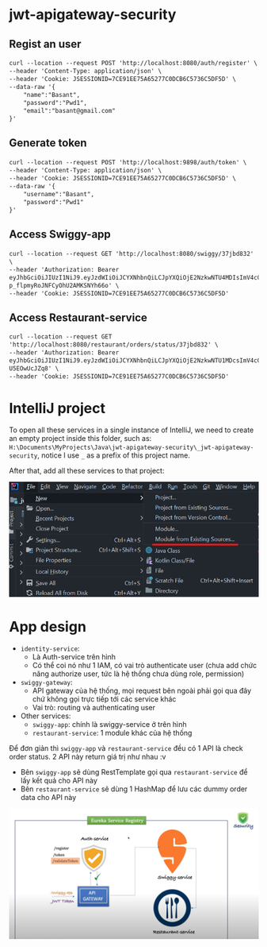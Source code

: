 # jwt-apigateway-security

## Regist an user

```
curl --location --request POST 'http://localhost:8080/auth/register' \
--header 'Content-Type: application/json' \
--header 'Cookie: JSESSIONID=7CE91EE75A65277C0DCB6C5736C5DF5D' \
--data-raw '{
    "name":"Basant",
    "password":"Pwd1",
    "email":"basant@gmail.com"
}'

```

## Generate token

```
curl --location --request POST 'http://localhost:9898/auth/token' \
--header 'Content-Type: application/json' \
--header 'Cookie: JSESSIONID=7CE91EE75A65277C0DCB6C5736C5DF5D' \
--data-raw '{
    "username":"Basant",
    "password":"Pwd1"
}'
```

## Access Swiggy-app

```
curl --location --request GET 'http://localhost:8080/swiggy/37jbd832' \
--header 'Authorization: Bearer eyJhbGciOiJIUzI1NiJ9.eyJzdWIiOiJCYXNhbnQiLCJpYXQiOjE2NzkwNTU4MDIsImV4cCI6MTY3OTA1NzYwMn0.Q0bwS5_16q1Z8K-p_flpmyRoJNFCyOhU2AMKSNYh66o' \
--header 'Cookie: JSESSIONID=7CE91EE75A65277C0DCB6C5736C5DF5D'
```

## Access Restaurant-service

```
curl --location --request GET 'http://localhost:8080/restaurant/orders/status/37jbd832' \
--header 'Authorization: Bearer eyJhbGciOiJIUzI1NiJ9.eyJzdWIiOiJCYXNhbnQiLCJpYXQiOjE2NzkwNTU1MDcsImV4cCI6MTY3OTA1NzMwN30.9nNAW1rx8RoTIrhn5Abtzg7RplvT9_d-U5EOwUcJZq8' \
--header 'Cookie: JSESSIONID=7CE91EE75A65277C0DCB6C5736C5DF5D'
```

# IntelliJ project

To open all these services in a single instance of IntelliJ, we need to create an empty project inside this folder, such as: `H:\Documents\MyProjects\Java\jwt-apigateway-security\_jwt-apigateway-security`, notice I use `_` as a prefix of this project name.

After that, add all these services to that project:

![](./intellij-import-module.png)

# App design

- `identity-service`:
  - Là Auth-service trên hình
  - Có thể coi nó như 1 IAM, có vai trò authenticate user (chưa add chức năng authorize user, tức là hệ thống chưa dùng role, permission)
- `swiggy-gateway`:
  - API gateway của hệ thống, mọi request bên ngoài phải gọi qua đây chứ không gọi trực tiếp tới các service khác
  - Vai trò: routing và authenticating user
- Other services:
  - `swiggy-app`: chính là swiggy-service ở trên hình
  - `restaurant-service`: 1 module khác của hệ thống

Để đơn giản thì `swiggy-app` và `restaurant-service` đều có 1 API là check order status. 2 API này return giá trị như nhau :v

- Bên `swiggy-app` sẽ dùng RestTemplate gọi qua `restaurant-service` để lấy kết quả cho API này
- Bên `restaurant-service` sẽ dùng 1 HashMap để lưu các dummy order data cho API này

![](./design.png)
